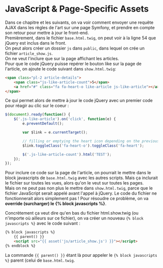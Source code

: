 # JavaScript & Page-Specific Assets

Dans ce chapitre et les suivants, on va voir comment envoyer une requête AJAX dans les règles de l'art sur une page Symfony, et 
prendre en compte son retour pour mettre à jour le front-end.  
Premièrement, dans le fichier `base.html.twig`, on peut voir à la ligne 54 que jQuery est inclus dans le front.  
On peut alors créer un dossier `js` dans `public`, dans lequel on crée un fichier `article_show.js`.  
On ne veut l'inclure que sur la page affichant les articles.  
Pour que le code jQuery puisse repérer le bouton like sur la page de l'article, on ajoute le code suivant dans 
`show.html.twig`:
```HTML
<span class="pl-2 article-details">
    <span class="js-like-article-count">5</span>
    <a href="#" class="fa fa-heart-o like-article js-like-article"></a>
</span>
```

Ce qui permet alors de mettre à jour le code jQuery avec un premier code pour réagir au clic sur le coeur : 
```JavaScript
$(document).ready(function() {
    $('.js-like-article').on('click', function(e) {
        e.preventDefault();

        var $link = e.currentTarget();

        // filling or emptying the heart icon depending on the previous value
        $link.toggleClass('fa-heart-o').toggleClass('fa-heart');

        $('.js-like-article-count').html('TEST');
    });
});
```

Pour inclure ce code sur la page de l'article, on pourrait le mettre dans le block 
javascripts de `base.html.twig` avec les autres scripts. Mais ça inclurait le fichier 
sur toutes les vues, alors qu'on le veut sur toutes les pages.  
Mais on ne peut pas non plus le mettre dans `show.html.twig`, parce que 
le fichier JavaScript serait appelé avant l'appel à jQuery. Le code du 
fichier ne fonctionnerait alors simplement pas ! 
Pour résoudre ce problème, on va **override (surcharger) le {% block javascripts %}**.  

Concrètement ça veut dire qu'en bas du fichier html.show.twig (ou n'importe où ailleurs 
sur ce fichier), on va créer un nouveau `{% block javascripts %}` avec le code suivant :
```HTML
{% block javascripts %}
    {{ parent() }}
    <script src="{{ asset('js/article_show.js') }}"></script>
{% endblock %}
```

La commande `{{ parent() }}` étant là pour appeler le `{% block javascripts %}` parent (celui 
de `base.html.twig`. 

